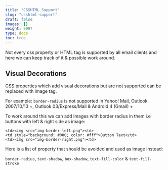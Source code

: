 ```yaml
---
title: "CSSHTML Support"
slug: "csshtml-support"
draft: false
images: []
weight: 9997
type: docs
toc: true
---
```


Not every css property or HTML tag is supported by all email clients and here we can keep track of it & possible work around.

## Visual Decorations
CSS properties which add visual decorations but are not supported can be replaced with image tag.

For example: `border-radius` is not supported in Yahoo! Mail, Outlook 2007/10/13 +, Outlook 03/Express/Mail & Android 4 (Gmail) +

To work around this we can add images with border radius in them i.e buttons with left & right side as image:

    <td><img src="img-border-left.png"><td>
    <td style="background: #000; color: #fff">Button Text</td>
    <td><img src="img-border-right.png"><td>

Here is a list of property that should be avoided and used as image instead:

`border-radius`, `text-shadow`, `box-shadow`, `text-fill-color` & `text-fill-stroke`

